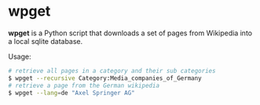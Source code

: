 # wpget

**wpget** is a Python script that downloads a set of pages from Wikipedia into a local sqlite database.

Usage:

```bash
# retrieve all pages in a category and their sub categories
$ wpget --recursive Category:Media_companies_of_Germany
# retrieve a page from the German wikipedia
$ wpget --lang=de "Axel Springer AG"
```

